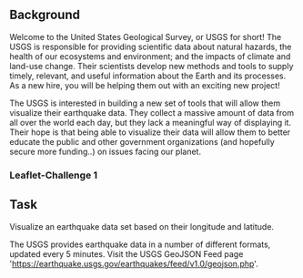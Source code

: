 ## Background

Welcome to the United States Geological Survey, or USGS for short! The USGS is responsible for providing scientific data about natural hazards, the health of our ecosystems and environment; and the impacts of climate and land-use change. Their scientists develop new methods and tools to supply timely, relevant, and useful information about the Earth and its processes. As a new hire, you will be helping them out with an exciting new project!

The USGS is interested in building a new set of tools that will allow them visualize their earthquake data. They collect a massive amount of data from all over the world each day, but they lack a meaningful way of displaying it. Their hope is that being able to visualize their data will allow them to better educate the public and other government organizations (and hopefully secure more funding..) on issues facing our planet.



### Leaflet-Challenge 1

## Task

Visualize an earthquake data set based on their longitude and latitude.

The USGS provides earthquake data in a number of different formats, updated every 5 minutes. Visit the USGS GeoJSON Feed page 'https://earthquake.usgs.gov/earthquakes/feed/v1.0/geojson.php'.



